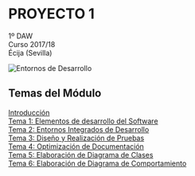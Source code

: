 # PROYECTO 1
1º DAW  
Curso 2017/18  
Écija (Sevilla)  

![Entornos de Desarrollo](https://images.sftcdn.net/images/t_optimized,f_auto/p/2f4c04f4-96d0-11e6-9830-00163ed833e7/3163796423/java-runtime-environment-screenshot.png)

## Temas del Módulo

[Introducción](introducción.md)  
[Tema 1: Elementos de desarrollo del Software](introducción.md)  
[Tema 2: Entornos Integrados de Desarrollo](archivo.md)   
[Tema 3: Diseño y Realización de Pruebas](archivo.md)  
[Tema 4: Optimización de Documentación](archivo.md)  
[Tema 5: Elaboración de Diagrama de Clases](archivo.md)  
[Tema 6: Elaboración de Diagrama de Comportamiento](archivo.md)  
